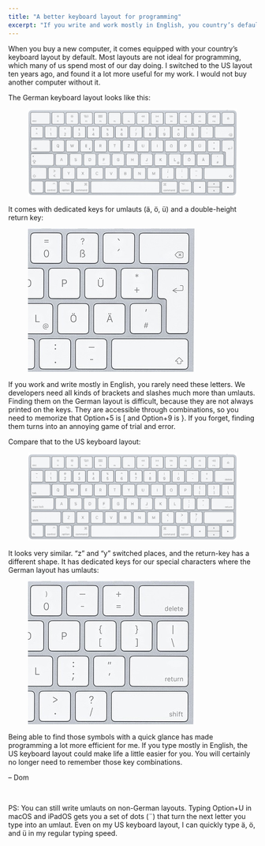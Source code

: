 ```yaml
---
title: "A better keyboard layout for programming"
excerpt: "If you write and work mostly in English, you country’s default keyboard layout might not be ideal."
---
```

When you buy a new computer, it comes equipped with your country’s keyboard layout by default. Most layouts are not ideal for programming, which many of us spend most of our day doing. I switched to the US layout ten years ago, and found it a lot more useful for my work. I would not buy another computer without it.

The German keyboard layout looks like this:

<figure>
  <img src="/assets/newsletters/a-better-keyboard-layout-for-programming/keyboard-layout-de.jpg" alt="The full German keyboard layout">
</figure>

It comes with dedicated keys for umlauts (ä, ö, ü) and a double-height return key:

<figure>
  <img src="/assets/newsletters/a-better-keyboard-layout-for-programming/keyboard-layout-de-callout.jpg" alt="The right section of the German keyboard layout">
</figure>

If you work and write mostly in English, you rarely need these letters. We developers need all kinds of brackets and slashes much more than umlauts. Finding them on the German layout is difficult, because they are not always printed on the keys. They are accessible through combinations, so you need to memorize that Option+5 is [ and Option+9 is }. If you forget, finding them turns into an annoying game of trial and error.

Compare that to the US keyboard layout:

<figure>
  <img src="/assets/newsletters/a-better-keyboard-layout-for-programming/keyboard-layout-us.jpg" alt="The full US keyboard layout">
</figure>

It looks very similar. “z” and “y” switched places, and the return-key has a different shape. It has dedicated keys for our special characters where the German layout has umlauts:

<figure>
  <img src="/assets/newsletters/a-better-keyboard-layout-for-programming/keyboard-layout-us-callout.jpg" alt="The right section of the US keyboard layout">
</figure>

Being able to find those symbols with a quick glance has made programming a lot more efficient for me. If you type mostly in English, the US keyboard layout could make life a little easier for you. You will certainly no longer need to remember those key combinations.

– Dom

​

PS: You can still write umlauts on non-German layouts. Typing Option+U in macOS and iPadOS gets you a set of dots (¨) that turn the next letter you type into an umlaut. Even on my US keyboard layout, I can quickly type ä, ö, and ü in my regular typing speed.
